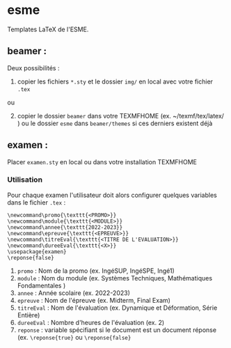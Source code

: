 # esme

Templates LaTeX de l'ESME. 

## beamer :

Deux possibilités :
1. copier les fichiers `*.sty` et le dossier `img/` 
   en local avec votre fichier `.tex`

ou 

2. copier le dossier `beamer` dans votre TEXMFHOME (ex.  ~/texmf/tex/latex/ )
   ou le dossier `esme` dans `beamer/themes` si ces derniers existent déjà  

## examen :

Placer `examen.sty` en local ou dans votre installation TEXMFHOME

### Utilisation

Pour chaque examen l'utilisateur doit alors configurer quelques variables 
dans le fichier `.tex` :

```
\newcommand\promo{\texttt{<PROMO>}}                     
\newcommand\module{\texttt{<MODULE>}}                  
\newcommand\annee{\texttt{2022-2023}}                  
\newcommand\epreuve{\texttt{<EPREUVE>}}                
\newcommand\titreEval{\texttt{<TITRE DE L'EVALUATION>}}
\newcommand\dureeEval{\texttt{<X>}}                   
\usepackage{examen}
\reponse{false}
```

1. `promo` : Nom de la promo (ex. IngéSUP, IngéSPE, Ingé1)
2. `module` : Nom du module (ex. Systèmes Techniques, Mathématiques Fondamentales )
3. `annee` : Année scolaire (ex. 2022-2023)
4. `epreuve` : Nom de l'épreuve (ex. Midterm, Final Exam)
5. `titreEval` : Nom de l'évaluation (ex. Dynamique et Déformation, Série Entière)
6. `dureeEval` : Nombre d'heures de l'évaluation (ex. 2)
7. `reponse` : variable spécifiant si le document est un document réponse (ex. `\reponse{true}` ou `\reponse{false}` 
